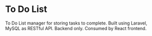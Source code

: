 # To Do List

To Do List manager for storing tasks to complete. Built using Laravel, MySQL as RESTful API. Backend only. Consumed by React frontend.
